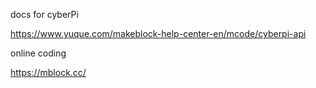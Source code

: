 

docs for cyberPi

https://www.yuque.com/makeblock-help-center-en/mcode/cyberpi-api



online coding

https://mblock.cc/


